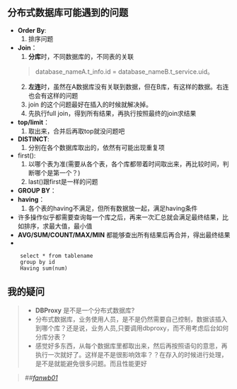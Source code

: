 
<i class="icon-file"></i>分布式数据库可能遇到的问题
--------------------------
* **Order By**:
    1. 排序问题
* **Join**：
    1. **分库**时，不同数据库的，不同表的关联
    >database_nameA.t_info.id = database_nameB.t_service.uid。 
    2. **左连**时，虽然在A数据库没有关联到数据，但在B库，有这样的数据。右连也会有这样的问题
    3. join 的这个问题最好在插入的时候就解决掉。
    4. 先执行full join，得到所有结果，再执行按照最终的join求结果
* **top/limit**：
    1. 取出来，合并后再取top就没问题吧
* **DISTINCT**:
    1. 分别在各个数据库取出的，依然有可能出现重复项
* first():
    1. 以哪个表为准(需要从各个表，各个库都带着时间取出来，再比较时间，判断哪个是第一个？)
    2. last()跟first是一样的问题
* **GROUP BY**：
* **having**：
    1. 各个表的having不满足，但所有数据放一起，满足having条件
* 许多操作似乎都需要查询每一个库之后，再来一次汇总就会满足最终结果，比如排序，求最大值，最小值
* **AVG/SUM/COUNT/MAX/MIN** 都能够查出所有结果后再合并，得出最终结果
* 
```
    select * from tablename
    group by id
    Having sum(num)
```


<i class="icon-file"></i>我的疑问
--------
> - **DBProxy** 是不是一个分布式数据库?
> - 分布式数据库，业务使用人员，是不是仍然需要自己控制，数据该插入到哪个库？还是说，业务人员,只要调用dbproxy，而不用考虑后台如何分库分表？
> - 感觉好多东西，从每个数据库里都取出来，然后再按照语句的意思，再执行一次就好了。这样是不是很影响效率？？在存入的时候进行处理，是不是就能避免很多问题。而且性能更好
        
>##*[fanwb01](http://weibo.com/le284)*